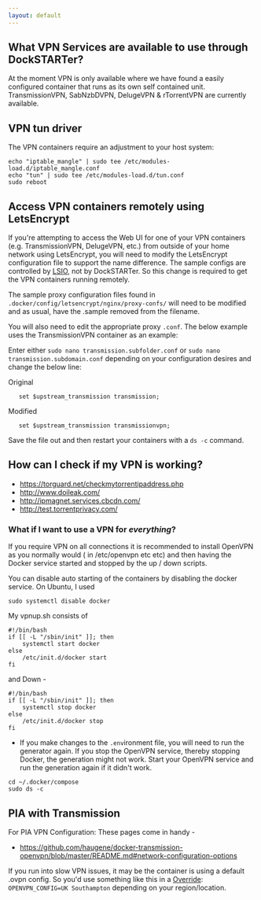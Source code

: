 ```yaml
---
layout: default
---
```


## What VPN Services are available to use through DockSTARTer?
At the moment VPN is only available where we have found a easily configured container that runs as its own self contained unit. TransmissionVPN, SabNzbDVPN, DelugeVPN & rTorrentVPN are currently available.

## VPN tun driver
The VPN containers require an adjustment to your host system:
```
echo "iptable_mangle" | sudo tee /etc/modules-load.d/iptable_mangle.conf
echo "tun" | sudo tee /etc/modules-load.d/tun.conf
sudo reboot
```

## Access VPN containers remotely using LetsEncrypt
If you're attempting to access the Web UI for one of your VPN containers (e.g. TransmissionVPN, DelugeVPN, etc.) from outside of your home network using LetsEncrypt, you will need to modify the LetsEncrypt configuration file to support the name difference. The sample configs are controlled by [LSIO](https://www.linuxserver.io/), not by DockSTARTer. So this change is required to get the VPN containers running remotely.

The sample proxy configuration files found in `.docker/config/letsencrypt/nginx/proxy-confs/` will need to be modified and as usual, have the .sample removed from the filename.

You will also need to edit the appropriate proxy `.conf`. The below example uses the TransmissionVPN container as an example:

Enter either `sudo nano transmission.subfolder.conf` or `sudo nano transmission.subdomain.conf` depending on your configuration desires and change the below line:

Original
```
   set $upstream_transmission transmission;
```
Modified
```
   set $upstream_transmission transmissionvpn;
```

Save the file out and then restart your containers with a `ds -c` command.

## How can I check if my VPN is working?

* https://torguard.net/checkmytorrentipaddress.php
* http://www.doileak.com/
* http://ipmagnet.services.cbcdn.com/
* http://test.torrentprivacy.com/

### What if I want to use a VPN for _everything_?
If you require VPN on all connections it is recommended to install OpenVPN as you normally would ( in /etc/openvpn etc etc) and then having the Docker service started and stopped by the up / down scripts.

You can disable auto starting of the containers by disabling the docker service. On Ubuntu, I used

`sudo systemctl disable docker`

My vpnup.sh consists of

```
#!/bin/bash
if [[ -L "/sbin/init" ]]; then
    systemctl start docker
else
    /etc/init.d/docker start
fi
```
and Down -
```
#!/bin/bash
if [[ -L "/sbin/init" ]]; then
    systemctl stop docker
else
    /etc/init.d/docker stop
fi
```


* If you make changes to the `.env`ironment file, you will need to run the generator again. If you stop the OpenVPN service, thereby stopping Docker, the generation might not work. Start your OpenVPN service and run the generation again if it didn't work.
```
cd ~/.docker/compose
sudo ds -c

```

## PIA with Transmission
For PIA VPN Configuration:
These pages come in handy -
* https://github.com/haugene/docker-transmission-openvpn/blob/master/README.md#network-configuration-options

If you run into slow VPN issues, it may be the container is using a default .ovpn config. So you'd use something like this in a [Override](https://github.com/GhostWriters/DockSTARTer/wiki/Overrides): `OPENVPN_CONFIG=UK Southampton` depending on your region/location.
